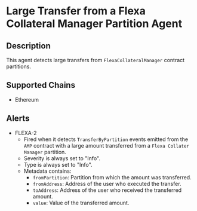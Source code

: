 # Large Transfer from a Flexa Collateral Manager Partition Agent

## Description

This agent detects large transfers from `FlexaCollateralManager` contract partitions.

## Supported Chains

- Ethereum

## Alerts

- FLEXA-2 
    * Fired when it detects `TransferByPartition` events emitted from the `AMP` contract with a large amount transferred from a `Flexa Collater Manager` partition.
    * Severity is always set to "Info".
    * Type is always set to "Info".
    * Metadata contains: 
        * `fromPartition`: Partition from which the amount was transferred.
        * `fromAddress`: Address of the user who executed the transfer.
        * `toAddress`: Address of the user who received the transferred amount.
        * `value`: Value of the transferred amount. 
